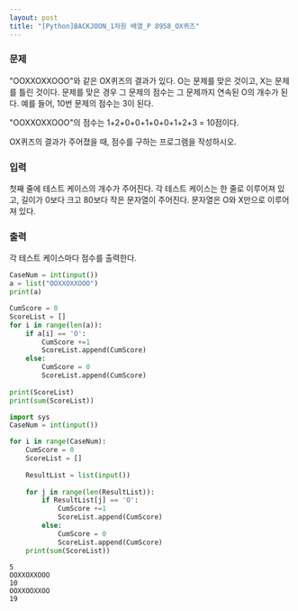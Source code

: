 ```yaml
---
layout: post
title: "[Python]BACKJOON_1차원 배열_P 8958_OX퀴즈"
---
```


### 문제
"OOXXOXXOOO"와 같은 OX퀴즈의 결과가 있다. O는 문제를 맞은 것이고, X는 문제를 틀린 것이다. 문제를 맞은 경우 그 문제의 점수는 그 문제까지 연속된 O의 개수가 된다. 예를 들어, 10번 문제의 점수는 3이 된다.

"OOXXOXXOOO"의 점수는 1+2+0+0+1+0+0+1+2+3 = 10점이다.

OX퀴즈의 결과가 주어졌을 때, 점수를 구하는 프로그램을 작성하시오.

### 입력
첫째 줄에 테스트 케이스의 개수가 주어진다. 각 테스트 케이스는 한 줄로 이루어져 있고, 길이가 0보다 크고 80보다 작은 문자열이 주어진다. 문자열은 O와 X만으로 이루어져 있다.

### 출력
각 테스트 케이스마다 점수를 출력한다.


```python
CaseNum = int(input())
a = list("OOXXOXXOOO")
print(a)
```


```python
CumScore = 0
ScoreList = []
for i in range(len(a)):
    if a[i] == 'O':
        CumScore +=1
        ScoreList.append(CumScore)
    else:
        CumScore = 0
        ScoreList.append(CumScore)
    
print(ScoreList)
print(sum(ScoreList))
```


```python
import sys
CaseNum = int(input())

for i in range(CaseNum):
    CumScore = 0
    ScoreList = []
    
    ResultList = list(input())
    
    for j in range(len(ResultList)):
        if ResultList[j] == 'O':
            CumScore +=1
            ScoreList.append(CumScore)
        else:
            CumScore = 0
            ScoreList.append(CumScore)
    print(sum(ScoreList))

```

    5
    OOXXOXXOOO
    10
    OOXXOOXXOO
    19
    


```python

```
